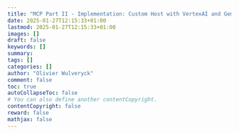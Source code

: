 ```yaml
---
title: "MCP Part II - Implementation: Custom Host with VertexAI and Gemini"
date: 2025-01-27T12:15:33+01:00
lastmod: 2025-01-27T12:15:33+01:00
images: []
draft: false
keywords: []
summary:
tags: []
categories: []
author: "Olivier Wulveryck"
comment: false
toc: true
autoCollapseToc: false
# You can also define another contentCopyright.
contentCopyright: false
reward: false
mathjax: false
---
```



